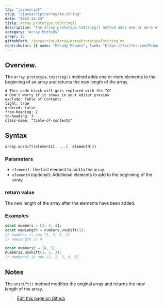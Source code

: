 ```yaml
---
tag: "javascript"
slug: "/javascript/array/to-string"
date: "2022-11-24"
title: Array.prototype.toString()
description: "The Array.prototype.toString() method adds one or more elements to the beginning of an array and returns the new length of the array."
category: "Array Methods"
order: 15
githubPath: /javascript/Array/ArrayPrototypeToString.md
contributor: [{ name: "Mahady Manana", link: "https://twitter.com/MahadyManana" }]
---
```




## Overview.

The `Array.prototype.toString()` method adds one or more elements to the beginning of an array and returns the new length of the array.


```toc
# This code block will gets replaced with the TOC
# Don't worry if it shows in your editor preview
exclude: Table of Contents
tight: true
ordered: false
from-heading: 2
to-heading: 3
class-name: "table-of-contents"
```


## Syntax

```javascript
array.unshift(element1[, ...[, elementN]])
```

### Parameters

- `element1`: The first element to add to the array.
- `elementN` (optional): Additional elements to add to the beginning of the array.

### return value

The new length of the array after the elements have been added.

### Examples

```javascript
const numbers = [2, 3, 4];
const newLength = numbers.unshift(1);
// numbers is now [1, 2, 3, 4]
// newLength is 4

const numbers2 = [4, 5];
numbers2.unshift(1, 2, 3);
// numbers2 is now [1, 2, 3, 4, 5]
```


## Notes

The `unshift()` method modifies the original array and returns the new length of the array.


> <a href="https://github.com/mahady-manana/betatuto-docs/tree/main/docs/javascript/Array/ArrayPrototypeToString.md" target="_blank">Edit this page on Github</a>

